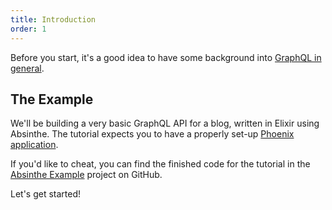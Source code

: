 ```yaml
---
title: Introduction
order: 1
---
```


Before you start, it's a good idea to have some background into [GraphQL in general](/learning-graphql).

## The Example

We'll be building a very basic GraphQL API for a blog, written in Elixir using
Absinthe. The tutorial expects you to have a properly set-up [Phoenix application](http://www.phoenixframework.org/docs/up-and-running).

<p class="notice">
  If you'd like to cheat, you can find the finished code for the tutorial
  in the <a href="https://github.com/absinthe-graphql/absinthe_example">Absinthe Example</a>
  project on GitHub.
</p>


Let's get started!
